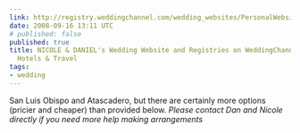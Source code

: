 ```yaml
---
link: http://registry.weddingchannel.com/wedding_websites/PersonalWebsite.action?occ=573762304&view=tp&c=573762304&s=10&t=100&p=21&l=82408
date: 2008-09-16 13:11 UTC
# published: false
published: true
title: NICOLE & DANIEL's Wedding Website and Registries on WeddingChannel.com - Guest
  Hotels & Travel
tags:
- wedding
---
```


San Luis Obispo and Atascadero, but there are certainly more options (pricier and cheaper) than provided below. *Please contact Dan and Nicole directly if you need more help making arrangements*
